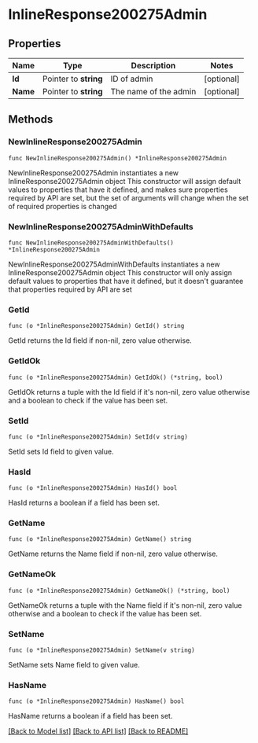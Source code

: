 # InlineResponse200275Admin

## Properties

Name | Type | Description | Notes
------------ | ------------- | ------------- | -------------
**Id** | Pointer to **string** | ID of admin | [optional] 
**Name** | Pointer to **string** | The name of the admin | [optional] 

## Methods

### NewInlineResponse200275Admin

`func NewInlineResponse200275Admin() *InlineResponse200275Admin`

NewInlineResponse200275Admin instantiates a new InlineResponse200275Admin object
This constructor will assign default values to properties that have it defined,
and makes sure properties required by API are set, but the set of arguments
will change when the set of required properties is changed

### NewInlineResponse200275AdminWithDefaults

`func NewInlineResponse200275AdminWithDefaults() *InlineResponse200275Admin`

NewInlineResponse200275AdminWithDefaults instantiates a new InlineResponse200275Admin object
This constructor will only assign default values to properties that have it defined,
but it doesn't guarantee that properties required by API are set

### GetId

`func (o *InlineResponse200275Admin) GetId() string`

GetId returns the Id field if non-nil, zero value otherwise.

### GetIdOk

`func (o *InlineResponse200275Admin) GetIdOk() (*string, bool)`

GetIdOk returns a tuple with the Id field if it's non-nil, zero value otherwise
and a boolean to check if the value has been set.

### SetId

`func (o *InlineResponse200275Admin) SetId(v string)`

SetId sets Id field to given value.

### HasId

`func (o *InlineResponse200275Admin) HasId() bool`

HasId returns a boolean if a field has been set.

### GetName

`func (o *InlineResponse200275Admin) GetName() string`

GetName returns the Name field if non-nil, zero value otherwise.

### GetNameOk

`func (o *InlineResponse200275Admin) GetNameOk() (*string, bool)`

GetNameOk returns a tuple with the Name field if it's non-nil, zero value otherwise
and a boolean to check if the value has been set.

### SetName

`func (o *InlineResponse200275Admin) SetName(v string)`

SetName sets Name field to given value.

### HasName

`func (o *InlineResponse200275Admin) HasName() bool`

HasName returns a boolean if a field has been set.


[[Back to Model list]](../README.md#documentation-for-models) [[Back to API list]](../README.md#documentation-for-api-endpoints) [[Back to README]](../README.md)


